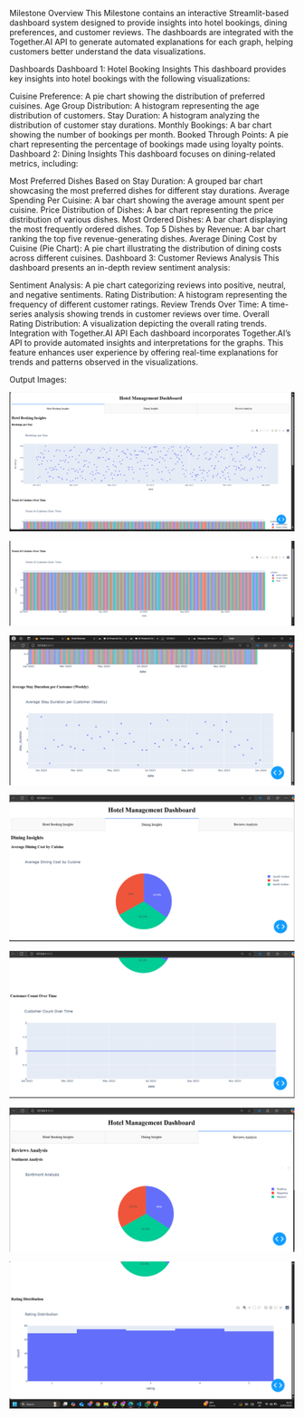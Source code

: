 Milestone Overview
This Milestone contains an interactive Streamlit-based dashboard system designed to provide insights into hotel bookings, dining preferences, and customer reviews. The dashboards are integrated with the Together.AI API to generate automated explanations for each graph, helping customers better understand the data visualizations.

Dashboards
Dashboard 1: Hotel Booking Insights
This dashboard provides key insights into hotel bookings with the following visualizations:

Cuisine Preference: A pie chart showing the distribution of preferred cuisines.
Age Group Distribution: A histogram representing the age distribution of customers.
Stay Duration: A histogram analyzing the distribution of customer stay durations.
Monthly Bookings: A bar chart showing the number of bookings per month.
Booked Through Points: A pie chart representing the percentage of bookings made using loyalty points.
Dashboard 2: Dining Insights
This dashboard focuses on dining-related metrics, including:

Most Preferred Dishes Based on Stay Duration: A grouped bar chart showcasing the most preferred dishes for different stay durations.
Average Spending Per Cuisine: A bar chart showing the average amount spent per cuisine.
Price Distribution of Dishes: A bar chart representing the price distribution of various dishes.
Most Ordered Dishes: A bar chart displaying the most frequently ordered dishes.
Top 5 Dishes by Revenue: A bar chart ranking the top five revenue-generating dishes.
Average Dining Cost by Cuisine (Pie Chart): A pie chart illustrating the distribution of dining costs across different cuisines.
Dashboard 3: Customer Reviews Analysis
This dashboard presents an in-depth review sentiment analysis:

Sentiment Analysis: A pie chart categorizing reviews into positive, neutral, and negative sentiments.
Rating Distribution: A histogram representing the frequency of different customer ratings.
Review Trends Over Time: A time-series analysis showing trends in customer reviews over time.
Overall Rating Distribution: A visualization depicting the overall rating trends.
Integration with Together.AI API
Each dashboard incorporates Together.AI’s API to provide automated insights and interpretations for the graphs. This feature enhances user experience by offering real-time explanations for trends and patterns observed in the visualizations.

Output Images:



![Image_Alt](https://github.com/Sreeja1318/guest-AI/blob/831112399b1aebfee84a7527d7c9e269d69acd31/milestone4/dash1.png)  




![Image_Alt](https://github.com/Sreeja1318/guest-AI/blob/831112399b1aebfee84a7527d7c9e269d69acd31/milestone4/dash2.png)




![Image_Alt](https://github.com/Sreeja1318/guest-AI/blob/831112399b1aebfee84a7527d7c9e269d69acd31/milestone4/dash3.png)




![Image_Alt](https://github.com/Sreeja1318/guest-AI/blob/831112399b1aebfee84a7527d7c9e269d69acd31/milestone4/dash4.png)




![Image_Alt](https://github.com/Sreeja1318/guest-AI/blob/831112399b1aebfee84a7527d7c9e269d69acd31/milestone4/dash5.png)




![Image_Alt](https://github.com/Sreeja1318/guest-AI/blob/831112399b1aebfee84a7527d7c9e269d69acd31/milestone4/dash6.png)




![Image_Alt](https://github.com/Sreeja1318/guest-AI/blob/831112399b1aebfee84a7527d7c9e269d69acd31/milestone4/dash7.png)
